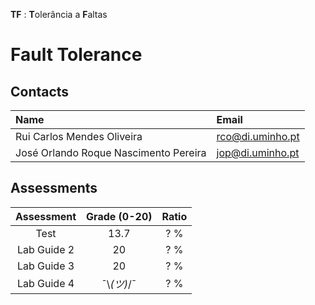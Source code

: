**TF** : **T**olerância a **F**altas
# Fault Tolerance

## Contacts

| Name | Email |
| :------ | :-----------|
| Rui Carlos Mendes Oliveira | rco@di.uminho.pt |
| José Orlando Roque Nascimento Pereira | jop@di.uminho.pt |

## Assessments

| Assessment       | Grade (0-20) | Ratio |
| :-:              | :-:          |  :-:  |
| Test             | 13.7         |  ? % |
| Lab Guide 2      | 20           |  ? % |
| Lab Guide 3      | 20           |  ? % |
| Lab Guide 4      | ¯\\_(ツ)_/¯   |  ? % |
